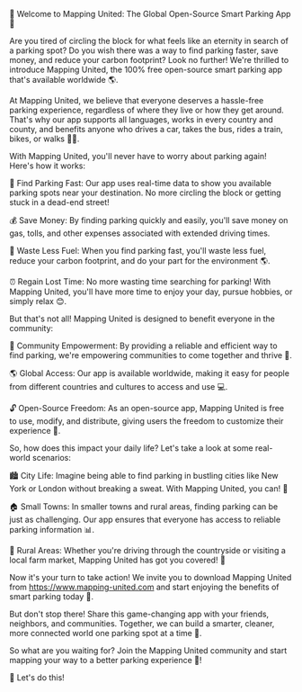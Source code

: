 🎉 Welcome to Mapping United: The Global Open-Source Smart Parking App 🎉

Are you tired of circling the block for what feels like an eternity in search of a parking spot? Do you wish there was a way to find parking faster, save money, and reduce your carbon footprint? Look no further! We're thrilled to introduce Mapping United, the 100% free open-source smart parking app that's available worldwide 🌎.

At Mapping United, we believe that everyone deserves a hassle-free parking experience, regardless of where they live or how they get around. That's why our app supports all languages, works in every country and county, and benefits anyone who drives a car, takes the bus, rides a train, bikes, or walks 🚶‍♂️.

With Mapping United, you'll never have to worry about parking again! Here's how it works:

📍 Find Parking Fast: Our app uses real-time data to show you available parking spots near your destination. No more circling the block or getting stuck in a dead-end street!

💰 Save Money: By finding parking quickly and easily, you'll save money on gas, tolls, and other expenses associated with extended driving times.

🌿 Waste Less Fuel: When you find parking fast, you'll waste less fuel, reduce your carbon footprint, and do your part for the environment 🌎.

⏰ Regain Lost Time: No more wasting time searching for parking! With Mapping United, you'll have more time to enjoy your day, pursue hobbies, or simply relax 😊.

But that's not all! Mapping United is designed to benefit everyone in the community:

👥 Community Empowerment: By providing a reliable and efficient way to find parking, we're empowering communities to come together and thrive 🌈.

🌎 Global Access: Our app is available worldwide, making it easy for people from different countries and cultures to access and use 💻.

🔓 Open-Source Freedom: As an open-source app, Mapping United is free to use, modify, and distribute, giving users the freedom to customize their experience 🚀.

So, how does this impact your daily life? Let's take a look at some real-world scenarios:

🏙️ City Life: Imagine being able to find parking in bustling cities like New York or London without breaking a sweat. With Mapping United, you can! 💨

🏠 Small Towns: In smaller towns and rural areas, finding parking can be just as challenging. Our app ensures that everyone has access to reliable parking information 📊.

🚗 Rural Areas: Whether you're driving through the countryside or visiting a local farm market, Mapping United has got you covered! 🌾

Now it's your turn to take action! We invite you to download Mapping United from https://www.mapping-united.com and start enjoying the benefits of smart parking today 📲.

But don't stop there! Share this game-changing app with your friends, neighbors, and communities. Together, we can build a smarter, cleaner, more connected world one parking spot at a time 💪.

So what are you waiting for? Join the Mapping United community and start mapping your way to a better parking experience 📍!

🎉 Let's do this!